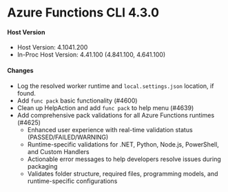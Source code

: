 # Azure Functions CLI 4.3.0

#### Host Version

- Host Version: 4.1041.200
- In-Proc Host Version: 4.41.100 (4.841.100, 4.641.100)

#### Changes

- Log the resolved worker runtime and `local.settings.json` location, if found.
- Add `func pack` basic functionality (#4600) 
- Clean up HelpAction and add `func pack` to help menu (#4639)
- Add comprehensive pack validations for all Azure Functions runtimes (#4625)
  - Enhanced user experience with real-time validation status (PASSED/FAILED/WARNING)
  - Runtime-specific validations for .NET, Python, Node.js, PowerShell, and Custom Handlers
  - Actionable error messages to help developers resolve issues during packaging
  - Validates folder structure, required files, programming models, and runtime-specific configurations 
